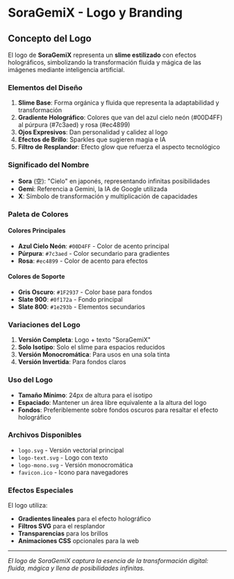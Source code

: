 # SoraGemiX - Logo y Branding

## Concepto del Logo

El logo de **SoraGemiX** representa un **slime estilizado** con efectos holográficos, simbolizando la transformación fluida y mágica de las imágenes mediante inteligencia artificial.

### Elementos del Diseño

1. **Slime Base**: Forma orgánica y fluida que representa la adaptabilidad y transformación
2. **Gradiente Holográfico**: Colores que van del azul cielo neón (#00D4FF) al púrpura (#7c3aed) y rosa (#ec4899)
3. **Ojos Expresivos**: Dan personalidad y calidez al logo
4. **Efectos de Brillo**: Sparkles que sugieren magia e IA
5. **Filtro de Resplandor**: Efecto glow que refuerza el aspecto tecnológico

### Significado del Nombre

- **Sora** (空): "Cielo" en japonés, representando infinitas posibilidades
- **Gemi**: Referencia a Gemini, la IA de Google utilizada
- **X**: Símbolo de transformación y multiplicación de capacidades

### Paleta de Colores

#### Colores Principales
- **Azul Cielo Neón**: `#00D4FF` - Color de acento principal
- **Púrpura**: `#7c3aed` - Color secundario para gradientes
- **Rosa**: `#ec4899` - Color de acento para efectos

#### Colores de Soporte
- **Gris Oscuro**: `#1F2937` - Color base para fondos
- **Slate 900**: `#0f172a` - Fondo principal
- **Slate 800**: `#1e293b` - Elementos secundarios

### Variaciones del Logo

1. **Versión Completa**: Logo + texto "SoraGemiX"
2. **Solo Isotipo**: Solo el slime para espacios reducidos
3. **Versión Monocromática**: Para usos en una sola tinta
4. **Versión Invertida**: Para fondos claros

### Uso del Logo

- **Tamaño Mínimo**: 24px de altura para el isotipo
- **Espaciado**: Mantener un área libre equivalente a la altura del logo
- **Fondos**: Preferiblemente sobre fondos oscuros para resaltar el efecto holográfico

### Archivos Disponibles

- `logo.svg` - Versión vectorial principal
- `logo-text.svg` - Logo con texto
- `logo-mono.svg` - Versión monocromática
- `favicon.ico` - Icono para navegadores

### Efectos Especiales

El logo utiliza:
- **Gradientes lineales** para el efecto holográfico
- **Filtros SVG** para el resplandor
- **Transparencias** para los brillos
- **Animaciones CSS** opcionales para la web

---

*El logo de SoraGemiX captura la esencia de la transformación digital: fluida, mágica y llena de posibilidades infinitas.*
